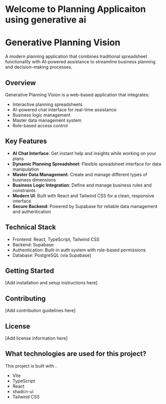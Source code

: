 # Welcome to Planning Applicaiton using generative ai

# Generative Planning Vision

A modern planning application that combines traditional spreadsheet functionality with AI-powered assistance to streamline business planning and decision-making processes.

## Overview

Generative Planning Vision is a web-based application that integrates:
- Interactive planning spreadsheets
- AI-powered chat interface for real-time assistance
- Business logic management
- Master data management system
- Role-based access control

## Key Features

- **AI Chat Interface**: Get instant help and insights while working on your plans
- **Dynamic Planning Spreadsheet**: Flexible spreadsheet interface for data manipulation
- **Master Data Management**: Create and manage different types of business dimensions
- **Business Logic Integration**: Define and manage business rules and constraints
- **Modern UI**: Built with React and Tailwind CSS for a clean, responsive interface
- **Secure Backend**: Powered by Supabase for reliable data management and authentication

## Technical Stack

- Frontend: React, TypeScript, Tailwind CSS
- Backend: Supabase
- Authentication: Built-in auth system with role-based permissions
- Database: PostgreSQL (via Supabase)

## Getting Started

[Add installation and setup instructions here]

## Contributing

[Add contribution guidelines here]

## License

[Add license information here]

## What technologies are used for this project?

This project is built with .

- Vite
- TypeScript
- React
- shadcn-ui
- Tailwind CSS

